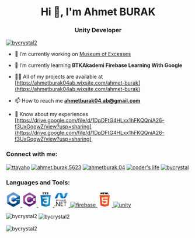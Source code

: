 <h1 align="center">Hi 👋, I'm Ahmet BURAK</h1>
<h3 align="center">Unity Developer</h3>

<p align="left"> <a href="https://github.com/ryo-ma/github-profile-trophy"><img src="https://github-profile-trophy.vercel.app/?username=bycrystal2" alt="bycrystal2" /></a> </p>

- 🔭 I’m currently working on [Museum of Excesses]([https://www.kosippy.com/robotrix](https://ahmetburak04ab.wixsite.com/ahmet-burak/portfolio-collections/my-portfolio/regal-legacy))

- 🌱 I’m currently learning **BTKAkademi Firebase Learning With Google**

- 👨‍💻 All of my projects are available at [https://ahmetburak04ab.wixsite.com/ahmet-burak](https://ahmetburak04ab.wixsite.com/ahmet-burak)

- 📫 How to reach me **ahmetburak04.ab@gmail.com**

- 📄 Know about my experiences [https://drive.google.com/file/d/1DpDFtG4HLxx1hFKQQniA26-f3UxGqqwZ/view?usp=sharing](https://drive.google.com/file/d/1DpDFtG4HLxx1hFKQQniA26-f3UxGqqwZ/view?usp=sharing)

<h3 align="left">Connect with me:</h3>
<p align="left">
<a href="https://twitter.com/ttayaho" target="blank"><img align="center" src="https://raw.githubusercontent.com/rahuldkjain/github-profile-readme-generator/master/src/images/icons/Social/twitter.svg" alt="ttayaho" height="30" width="40" /></a>
<a href="https://fb.com/ahmet.burak.5623" target="blank"><img align="center" src="https://raw.githubusercontent.com/rahuldkjain/github-profile-readme-generator/master/src/images/icons/Social/facebook.svg" alt="ahmet.burak.5623" height="30" width="40" /></a>
<a href="https://instagram.com/ahmetburak.04" target="blank"><img align="center" src="https://raw.githubusercontent.com/rahuldkjain/github-profile-readme-generator/master/src/images/icons/Social/instagram.svg" alt="ahmetburak.04" height="30" width="40" /></a>
<a href="https://www.youtube.com/c/coder's life" target="blank"><img align="center" src="https://raw.githubusercontent.com/rahuldkjain/github-profile-readme-generator/master/src/images/icons/Social/youtube.svg" alt="coder's life" height="30" width="40" /></a>
<a href="https://discord.gg/bycrystal" target="blank"><img align="center" src="https://raw.githubusercontent.com/rahuldkjain/github-profile-readme-generator/master/src/images/icons/Social/discord.svg" alt="bycrystal" height="30" width="40" /></a>
</p>

<h3 align="left">Languages and Tools:</h3>
<p align="left"> <a href="https://www.w3schools.com/cpp/" target="_blank" rel="noreferrer"> <img src="https://raw.githubusercontent.com/devicons/devicon/master/icons/cplusplus/cplusplus-original.svg" alt="cplusplus" width="40" height="40"/> </a> <a href="https://www.w3schools.com/cs/" target="_blank" rel="noreferrer"> <img src="https://raw.githubusercontent.com/devicons/devicon/master/icons/csharp/csharp-original.svg" alt="csharp" width="40" height="40"/> </a> <a href="https://www.w3schools.com/css/" target="_blank" rel="noreferrer"> <img src="https://raw.githubusercontent.com/devicons/devicon/master/icons/css3/css3-original-wordmark.svg" alt="css3" width="40" height="40"/> </a> <a href="https://dotnet.microsoft.com/" target="_blank" rel="noreferrer"> <img src="https://raw.githubusercontent.com/devicons/devicon/master/icons/dot-net/dot-net-original-wordmark.svg" alt="dotnet" width="40" height="40"/> </a> <a href="https://firebase.google.com/" target="_blank" rel="noreferrer"> <img src="https://www.vectorlogo.zone/logos/firebase/firebase-icon.svg" alt="firebase" width="40" height="40"/> </a> <a href="https://www.w3.org/html/" target="_blank" rel="noreferrer"> <img src="https://raw.githubusercontent.com/devicons/devicon/master/icons/html5/html5-original-wordmark.svg" alt="html5" width="40" height="40"/> </a> <a href="https://unity.com/" target="_blank" rel="noreferrer"> <img src="https://www.vectorlogo.zone/logos/unity3d/unity3d-icon.svg" alt="unity" width="40" height="40"/> </a> </p>

<p><img align="left" src="https://github-readme-stats.vercel.app/api/top-langs?username=bycrystal2&show_icons=true&locale=en&layout=compact" alt="bycrystal2" /></p>

<p>&nbsp;<img align="center" src="https://github-readme-stats.vercel.app/api?username=bycrystal2&show_icons=true&locale=en" alt="bycrystal2" /></p>

<p><img align="center" src="https://github-readme-streak-stats.herokuapp.com/?user=bycrystal2&" alt="bycrystal2" /></p>
